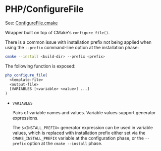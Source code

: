 # PHP/ConfigureFile

See: [ConfigureFile.cmake](https://github.com/petk/php-build-system/tree/master/cmake/cmake/modules/PHP/ConfigureFile.cmake)

Wrapper built on top of CMake's `configure_file()`.

There is a common issue with installation prefix not being applied when using
the `--prefix` command-line option at the installation phase:

```sh
cmake --install <build-dir> --prefix <prefix>
```

The following function is exposed:

```cmake
php_configure_file(
  <template-file>
  <output-file>
  [VARIABLES [<variable> <value>] ...]
)
```

* `VARIABLES`

  Pairs of variable names and values. Variable values support generator
  expressions.

  The `$<INSTALL_PREFIX>` generator expression can be used in variable values,
  which is replaced with installation prefix either set via the
  `CMAKE_INSTALL_PREFIX` variable at the configuration phase, or the `--prefix`
  option at the `cmake --install` phase.
